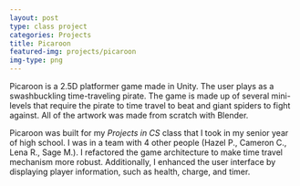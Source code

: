 ```yaml
---
layout: post
type: class project
categories: Projects
title: Picaroon
featured-img: projects/picaroon
img-type: png
---
```

Picaroon is a 2.5D platformer game made in Unity. The user plays as a swashbuckling time-traveling
pirate. The game is made up of several mini-levels that require the pirate to time travel to beat
and giant spiders to fight against. All of the artwork was made from scratch with Blender.

Picaroon was built for my *Projects in CS* class that I took in my senior year of high school. I 
was in a team with 4 other people (Hazel P., Cameron C., Lena R., Sage M.). I refactored the game 
architecture to make time travel mechanism more robust. Additionally, I enhanced the user interface 
by displaying player information, such as health, charge, and timer.
